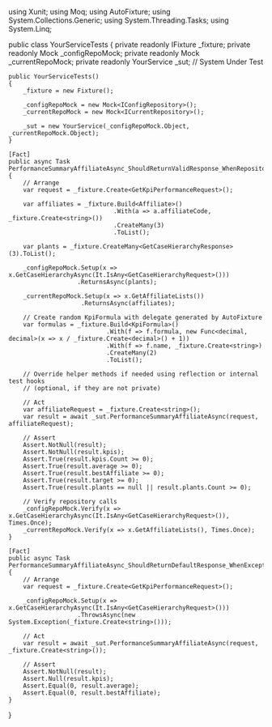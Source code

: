 using Xunit;
using Moq;
using AutoFixture;
using System.Collections.Generic;
using System.Threading.Tasks;
using System.Linq;

public class YourServiceTests
{
    private readonly IFixture _fixture;
    private readonly Mock<IConfigRepository> _configRepoMock;
    private readonly Mock<ICurrentRepository> _currentRepoMock;
    private readonly YourService _sut; // System Under Test

    public YourServiceTests()
    {
        _fixture = new Fixture();

        _configRepoMock = new Mock<IConfigRepository>();
        _currentRepoMock = new Mock<ICurrentRepository>();

        _sut = new YourService(_configRepoMock.Object, _currentRepoMock.Object);
    }

    [Fact]
    public async Task PerformanceSummaryAffiliateAsync_ShouldReturnValidResponse_WhenRepositoriesReturnData()
    {
        // Arrange
        var request = _fixture.Create<GetKpiPerformanceRequest>();

        var affiliates = _fixture.Build<Affiliate>()
                                 .With(a => a.affiliateCode, _fixture.Create<string>())
                                 .CreateMany(3)
                                 .ToList();

        var plants = _fixture.CreateMany<GetCaseHierarchyResponse>(3).ToList();

        _configRepoMock.Setup(x => x.GetCaseHierarchyAsync(It.IsAny<GetCaseHierarchyRequest>()))
                       .ReturnsAsync(plants);

        _currentRepoMock.Setup(x => x.GetAffiliateLists())
                        .ReturnsAsync(affiliates);

        // Create random KpiFormula with delegate generated by AutoFixture
        var formulas = _fixture.Build<KpiFormula>()
                               .With(f => f.formula, new Func<decimal, decimal>(x => x / _fixture.Create<decimal>() + 1))
                               .With(f => f.name, _fixture.Create<string>)
                               .CreateMany(2)
                               .ToList();

        // Override helper methods if needed using reflection or internal test hooks
        // (optional, if they are not private)

        // Act
        var affiliateRequest = _fixture.Create<string>();
        var result = await _sut.PerformanceSummaryAffiliateAsync(request, affiliateRequest);

        // Assert
        Assert.NotNull(result);
        Assert.NotNull(result.kpis);
        Assert.True(result.kpis.Count >= 0);
        Assert.True(result.average >= 0);
        Assert.True(result.bestAffiliate >= 0);
        Assert.True(result.target >= 0);
        Assert.True(result.plants == null || result.plants.Count >= 0);

        // Verify repository calls
        _configRepoMock.Verify(x => x.GetCaseHierarchyAsync(It.IsAny<GetCaseHierarchyRequest>()), Times.Once);
        _currentRepoMock.Verify(x => x.GetAffiliateLists(), Times.Once);
    }

    [Fact]
    public async Task PerformanceSummaryAffiliateAsync_ShouldReturnDefaultResponse_WhenExceptionThrown()
    {
        // Arrange
        var request = _fixture.Create<GetKpiPerformanceRequest>();

        _configRepoMock.Setup(x => x.GetCaseHierarchyAsync(It.IsAny<GetCaseHierarchyRequest>()))
                       .ThrowsAsync(new System.Exception(_fixture.Create<string>()));

        // Act
        var result = await _sut.PerformanceSummaryAffiliateAsync(request, _fixture.Create<string>());

        // Assert
        Assert.NotNull(result);
        Assert.Null(result.kpis);
        Assert.Equal(0, result.average);
        Assert.Equal(0, result.bestAffiliate);
    }
}
